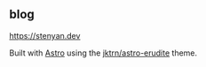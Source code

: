 ## blog

https://stenyan.dev

Built with [Astro](https://astro.build/) using the [jktrn/astro-erudite](https://github.com/jktrn/astro-erudite) theme.
